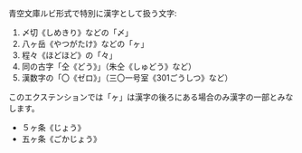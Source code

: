 青空文庫ルビ形式で特別に漢字として扱う文字:

 1. 〆切《しめきり》などの「〆」
 2. 八ヶ岳《やつがたけ》などの「ヶ」
 3. 程々《ほどほど》の「々」
 4. 同の古字「仝《どう》」（朱仝《しゅどう》など）
 5. 漢数字の「〇《ゼロ》」（三〇一号室《301ごうしつ》など）

このエクステンションでは「ヶ」は漢字の後ろにある場合のみ漢字の一部とみなします。

 * ５ヶ条《じょう》
 * 五ヶ条《ごかじょう》